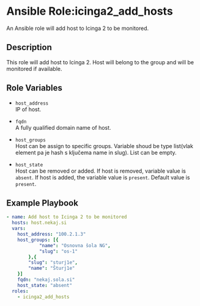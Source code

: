# Ansible Role:icinga2_add_hosts

An Ansible role will add  host to Icinga 2 to be monitored. 

## Description

This role will add host to Icinga 2. Host will belong to the group and will be monitored
if available.

## Role Variables

* `host_address`  
  IP of host. 

* `fqdn`   
  A fully qualified domain name of host. 

* `host_groups`  
  Host can be assign to specific groups. Variable shoud be type list(vlak element pa je hash s ključema name in slug). 
  List can be empty.

* `host_state`  
  Host can be removed or added. If host is removed, variable value is `absent`. If host is added, the variable value is `present`.
  Default value is `present`.

## Example Playbook

```yaml
- name: Add host to Icinga 2 to be monitored
  hosts: host.nekaj.si
  vars:
    host_address: "100.2.1.3"
    host_groups: [{
            "name": "Osnovna šola NG",
            "slug": "os-1"
        },{
        "slug": "sturj1e",
        "name": "Šturj1e"
    }] 
    fqdn: "nekaj.sola.si"
    host_state: "absent"
  roles:
    - icinga2_add_hosts
```
